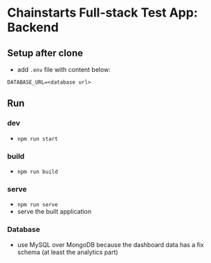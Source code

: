 # Chainstarts Full-stack Test App: Backend

## Setup after clone

- add `.env` file with content below:

```
DATABASE_URL=<database url>
```

## Run

### dev

- `npm run start`

### build

- `npm run build`

### serve

- `npm run serve`
- serve the built application

### Database

- use MySQL over MongoDB because the dashboard data has a fix schema (at least the analytics part)
